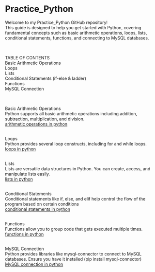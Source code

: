 # Practice_Python

Welcome to my Practice_Python GitHub repository! <br>
This guide is designed to help you get started with Python, covering fundamental concepts such as basic arithmetic operations, loops, lists, conditional statements, functions, and connecting to MySQL databases.

<br><br>
TABLE OF CONTENTS <br>
Basic Arithmetic Operations <br>
Loops <br>
Lists <br>
Conditional Statements (if-else & ladder) <br>
Functions <br>
MySQL Connection <br>

<br><br>
Basic Arithmetic Operations <br>
Python supports all basic arithmetic operations including addition, subtraction, multiplication, and division. <br>
<a href="https://docs.python.org/3/library/stdtypes.html">arithmetic operations in python</a><br>
<br>

Loops<br>
Python provides several loop constructs, including for and while loops.<br> 
<a href= "https://wiki.python.org/moin/ForLoop" >loops in python</a><br>
<br>

Lists<br>
Lists are versatile data structures in Python. You can create, access, and manipulate lists easily. <br>
<a href= "https://docs.python.org/3/tutorial/datastructures.html" >lists in python</a><br>
<br>

Conditional Statements<br>
Conditional statements like if, else, and elif help control the flow of the program based on certain conditions<br>
<a href="https://docs.python.org/3/tutorial/controlflow.html">conditional statements in python</a><br>
<br>

Functions<br>
Functions allow you to group code that gets executed multiple times.<br>
<a href= "https://python.land/introduction-to-python/functions" >functions in python</a><br>
<br>

MySQL Connection<br>
Python provides libraries like mysql-connector to connect to MySQL databases. Ensure you have it installed (pip install mysql-connector)<br>
<a href= "https://realpython.com/python-mysql/" >MySQL connection in python</a><br>
<br><br>




